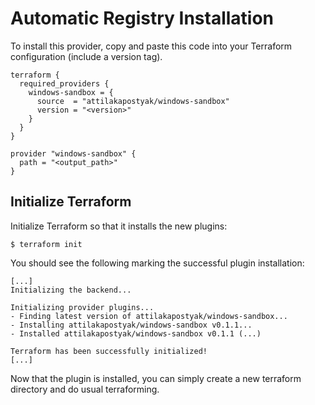 # Automatic Registry Installation

To install this provider, copy and paste this code into your Terraform configuration (include a version tag).

```hcl
terraform {
  required_providers {
    windows-sandbox = {
      source  = "attilakapostyak/windows-sandbox"
      version = "<version>"
    }
  }
}

provider "windows-sandbox" {  
  path = "<output_path>"
}
```


## Initialize Terraform

Initialize Terraform so that it installs the new plugins:

```
$ terraform init
```

You should see the following marking the successful plugin installation:

```shell
[...]
Initializing the backend...

Initializing provider plugins...
- Finding latest version of attilakapostyak/windows-sandbox...
- Installing attilakapostyak/windows-sandbox v0.1.1...
- Installed attilakapostyak/windows-sandbox v0.1.1 (...)

Terraform has been successfully initialized!
[...]
```

Now that the plugin is installed, you can simply create a new terraform directory and do usual terraforming.